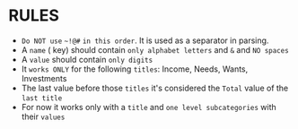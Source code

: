 # RULES
* `Do NOT use` `~!@#` `in this order`. It is used as a separator in parsing.
* A `name` ( key) should contain `only alphabet letters` and `&` and `NO spaces`
* A `value` should contain `only digits`
* It `works ONLY` for the following `titles`: Income, Needs, Wants, Investments
* The last value before those `titles` it's considered the `Total` value of the `last title`
* For now it works only with a `title` and `one level subcategories` with their `values`